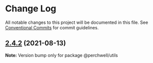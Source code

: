# Change Log

All notable changes to this project will be documented in this file.
See [Conventional Commits](https://conventionalcommits.org) for commit guidelines.

## [2.4.2](https://github.com/RivingtonHoldings/reactwell/compare/v2.4.2-alpha.0...v2.4.2) (2021-08-13)

**Note:** Version bump only for package @perchwell/utils
